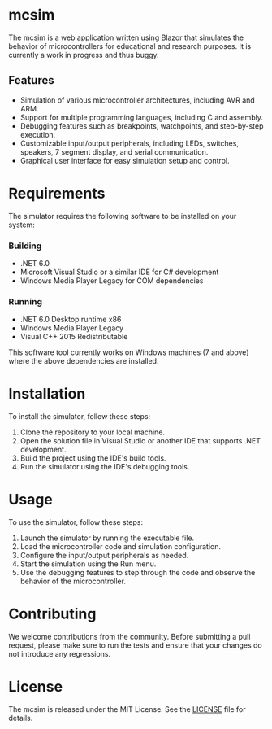 # mcsim
The mcsim is a web application written using Blazor that simulates the behavior of microcontrollers for educational and research purposes.
It is currently a work in progress and thus buggy.

## Features
- Simulation of various microcontroller architectures, including AVR and ARM.
- Support for multiple programming languages, including C and assembly.
- Debugging features such as breakpoints, watchpoints, and step-by-step execution.
- Customizable input/output peripherals, including LEDs, switches, speakers, 7 segment display, and serial communication.
- Graphical user interface for easy simulation setup and control.

# Requirements
The simulator requires the following software to be installed on your system:

### Building
- .NET 6.0
- Microsoft Visual Studio or a similar IDE for C# development
- Windows Media Player Legacy for COM dependencies

### Running
- .NET 6.0 Desktop runtime x86
- Windows Media Player Legacy
- Visual C++ 2015 Redistributable

This software tool currently works on Windows machines (7 and above) where the above dependencies are installed.

# Installation
To install the simulator, follow these steps:

1. Clone the repository to your local machine.
2. Open the solution file in Visual Studio or another IDE that supports .NET development.
3. Build the project using the IDE's build tools.
4. Run the simulator using the IDE's debugging tools.

# Usage
To use the simulator, follow these steps:

1. Launch the simulator by running the executable file.
2. Load the microcontroller code and simulation configuration.
3. Configure the input/output peripherals as needed.
4. Start the simulation using the Run menu.
5. Use the debugging features to step through the code and observe the behavior of the microcontroller.

# Contributing
We welcome contributions from the community.
Before submitting a pull request, please make sure to run the tests and ensure that your changes do not introduce any regressions.

# License
The mcsim is released under the MIT License. See the [LICENSE](https://www.mit.edu/~amini/LICENSE.md) file for details.